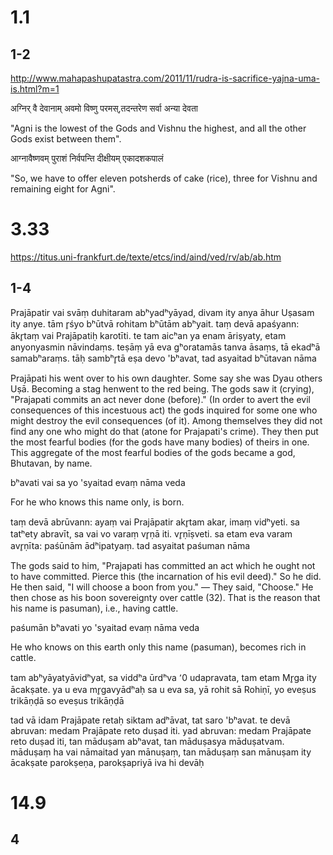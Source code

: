 # 1.1
## 1-2
http://www.mahapashupatastra.com/2011/11/rudra-is-sacrifice-yajna-uma-is.html?m=1

अग्निर्  वै  देवानाम्  अवमो  विष्णु  परमस्,तदन्तरेण  सर्वा  अन्या  देवता

"Agni is the lowest of the Gods and Vishnu the highest, and all the other Gods exist between them".

आग्नावैष्णवम्  पुराशं  निर्वपन्ति  दीक्षीयम् एकादशकपालं

"So, we have to offer eleven potsherds of cake (rice), three for Vishnu and remaining eight for Agni".

# 3.33
https://titus.uni-frankfurt.de/texte/etcs/ind/aind/ved/rv/ab/ab.htm

## 1-4

Prajāpatir vai svāṃ duhitaram abʰyadʰyāyad,
divam ity anya āhur Uṣasam ity anye.
tām r̥śyo bʰūtvā rohitam bʰūtām abʰyait.
taṃ devā apaśyann: ākr̥taṃ vai Prajāpatiḥ karotīti.
te tam aicʰan ya enam āriṣyaty, etam anyonyasmin nāvindaṃs.
teṣāṃ yā eva gʰoratamās tanva āsaṃs, tā ekadʰā samabʰaraṃs.
tāḥ sambʰr̥tā eṣa devo 'bʰavat, tad asyaitad bʰūtavan nāma

Prajāpati his went over to his own daughter. Some say she was Dyau others Uṣā. Becoming a stag henwent to the red being. The gods saw it (crying), "Prajapati commits an act never done (before)." (In order to avert the evil consequences of this incestuous act) the gods inquired for some one who might destroy the evil consequences (of it). Among themselves they did not find any one who might do that (atone for Prajapati's crime). They then put the most fearful bodies (for the gods have many bodies) of theirs in one. This aggregate of the most fearful bodies of the gods became a god, Bhutavan, by name. 

bʰavati vai sa yo 'syaitad evaṃ nāma veda

For he who knows this name only, is born.

taṃ devā abrūvann:
ayaṃ vai Prajāpatir akr̥tam akar, imaṃ vidʰyeti.
sa tatʰety abravīt, sa vai vo varaṃ vr̥ṇā iti. vr̥ṇīṣveti.
sa etam eva varam avr̥ṇīta: paśūnām ādʰipatyaṃ.
tad asyaitat paśuman nāma

The gods said to him, "Prajapati has committed an act which he ought not to have committed. Pierce this (the incarnation of his evil deed)." So he did. He then said, "I will choose a boon from you." — They said, "Choose." He then chose as his boon sovereignty over cattle (32). That is the reason that his name is pasuman), i.e., having cattle. 

paśumān bʰavati yo 'syaitad evaṃ nāma veda

He who knows on this earth only this name (pasuman), becomes rich in cattle.

tam abʰyāyatyāvidʰyat, sa viddʰa ūrdʰva ՚0 udapravata,
tam etam Mr̥ga ity ācakṣate.
ya u eva mr̥gavyādʰaḥ sa u eva sa, yā rohit sā Rohiṇī,
yo eveṣus trikāṇḍā so eveṣus trikāṇḍā

tad vā idam Prajāpate retaḥ siktam adʰāvat, tat saro 'bʰavat.
te devā abruvan: medam Prajāpate reto duṣad iti.
yad abruvan: medam Prajāpate reto duṣad iti, tan māduṣam abʰavat,
tan māduṣasya māduṣatvam.
māduṣaṃ ha vai nāmaitad yan mānuṣaṃ,
tan māduṣaṃ san mānuṣam ity ācakṣate parokṣeṇa,
parokṣapriyā iva hi devāḥ

# 14.9
## 4
